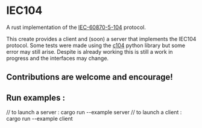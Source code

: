# IEC104

A rust implementation of the [IEC-60870-5-104](https://en.wikipedia.org/wiki/IEC_60870-5#IEC_60870-5-104) protocol.

This create provides a client and (soon) a server that implements the IEC104 protocol. Some tests were made using the [c104](https://pypi.org/project/c104/) python library but some error may still arise. Despite is already working this is still a work in progress and the interfaces may change.

Contributions are welcome and encourage!
---------------
Run examples :
---------------
// to launch a server :
cargo run --example server
// to launch a client :
cargo run --example client
  
